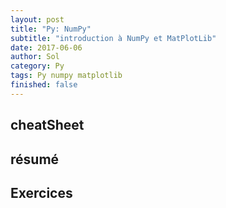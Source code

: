```yaml
---
layout: post
title: "Py: NumPy"
subtitle: "introduction à NumPy et MatPlotLib"
date: 2017-06-06
author: Sol
category: Py
tags: Py numpy matplotlib
finished: false
---
```

## cheatSheet
<script src="https://gist.github.com/RoscaS/ed44a51eb27f3172e419d69563fa2ade.js"></script>

## résumé
<script src="https://gist.github.com/RoscaS/05a8c7cf0eeb1b2b4865e641721cdae4.js"></script>

## Exercices
<script src="https://gist.github.com/RoscaS/affa5118cdbd00aa881f2a98fc46eacc.js"></script>

